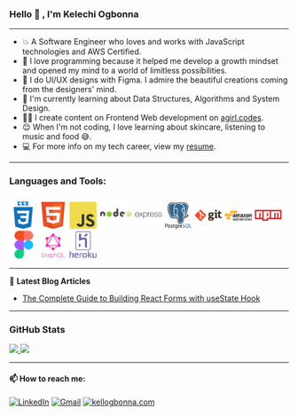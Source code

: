 ### Hello 👋 , I'm Kelechi Ogbonna
***
<!--
**Kellswork/kellswork** is a ✨ _special_ ✨ repository because its `README.md` (this file) appears on your GitHub profile.
Here are some ideas to get you started:

- 🔭 I’m currently working on ...
- 🌱 I’m currently learning ...
- 👯 I’m looking to collaborate on ...
- 🤔 I’m looking for help with ...
- 💬 Ask me about ...
- 📫 How to reach me: ...
- 😄 Pronouns: ...
- ⚡ Fun fact: ...
-->
- 💥  A Software Engineer who loves and works with JavaScript technologies and AWS Certified.
- 💜  I love programming because it helped me develop a growth mindset and opened my mind to a world of limitless possibilities.
- 🎨  I do UI/UX designs with Figma. I admire the beautiful creations coming from the designers' mind.  
- 🌱  I'm currently learning about Data Structures, Algorithms and System Design.
- ✍🏾  I create content on Frontend Web development on [agirl.codes](https://www.agirl.codes/).
- 😌  When I'm not coding, I love learning about skincare, listening to music and food 😅.
- 💻  For more info on my tech career, view my [resume](https://docs.google.com/document/d/1XPboN-IooJcOyEKLIedaEiJNf1cdRuIKswtYzYczEfE/edit?usp=sharing).

***

### Languages and Tools:

<img src="https://github.com/devicons/devicon/blob/master/icons/css3/css3-plain-wordmark.svg" alt="CSS" width="50" height="50"/> <img src="https://github.com/devicons/devicon/blob/master/icons/html5/html5-original.svg" alt="HTML" width="50" height="50"/> 
<img src="https://github.com/devicons/devicon/blob/master/icons/javascript/javascript-original.svg" alt="JavaScript" width="50" height="50"/> 
<img src="https://github.com/devicons/devicon/blob/master/icons/nodejs/nodejs-original-wordmark.svg" alt="NodeJS" width="60" height="60"/>
<img src="https://github.com/devicons/devicon/blob/master/icons/express/express-original-wordmark.svg" alt="ExpressJS" width="50" height="50"/> 
<img src="https://github.com/devicons/devicon/blob/master/icons/postgresql/postgresql-original-wordmark.svg" alt="PostgreSQL" width="50" height="50"/>
<img src="https://github.com/devicons/devicon/blob/master/icons/git/git-original-wordmark.svg" alt="Git" width="50" height="50"/>
<img src="https://github.com/devicons/devicon/blob/master/icons/amazonwebservices/amazonwebservices-original-wordmark.svg" alt="AWS" width="50" height="50"/>
<img src="https://github.com/devicons/devicon/blob/master/icons/npm/npm-original-wordmark.svg" alt="npm" width="50" height="50"/> 
<img src="https://github.com/devicons/devicon/blob/master/icons/figma/figma-original.svg" alt="npm" width="50" height="50"/> 
<img src="https://github.com/devicons/devicon/blob/master/icons/graphql/graphql-plain-wordmark.svg" alt="npm" width="50" height="50"/> 
<img src="https://github.com/devicons/devicon/blob/master/icons/heroku/heroku-original-wordmark.svg" alt="npm" width="50" height="50"/> 

***

📓 **Latest Blog Articles**

- [The Complete Guide to Building React Forms with useState Hook](https://www.agirl.codes/complete-guide-build-react-forms-with-usestate-hook)

***

### GitHub Stats
<p align="left">
<a href="https://github.com/kellswork">
  <img height="180em" src="https://github-readme-stats.vercel.app/api?username=kellswork&show_icons=true&theme=midnight-purple"/>
  <img height="180em" src="https://github-readme-stats.vercel.app/api/top-langs/?username=kellswork&layout=compact&langs_count=8&theme=dark"/>
</a>
</p>

***

#### 📫 How to reach me:
[![LinkedIn](https://img.shields.io/badge/-LINKEDIN-0077B5?style=for-the-badge&logo=linkedin&logoColor=white)](https://www.linkedin.com/in/kelechi-ogbonna/)
[![Gmail](https://img.shields.io/badge/-KELLOGBONNA@GMAIL.COM-D14836?style=for-the-badge&logo=gmail&logoColor=white)](mailto:kellogbonna@gmail.com)
[![kellogbonna.com](https://img.shields.io/badge/-KELLOGBONNA.COM-000000?style=for-the-badge&logo=gatsby&logoColor=white)](https://www.kellogbonna.com/)



